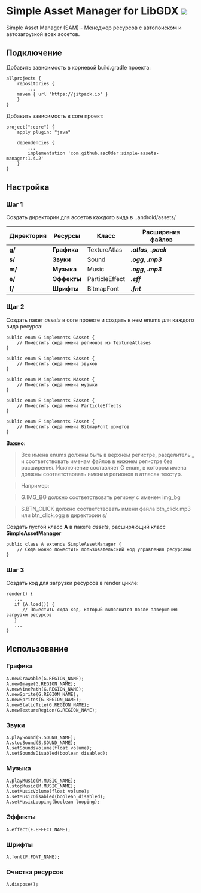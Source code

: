 # Simple Asset Manager for LibGDX [![](https://jitpack.io/v/java4game/simple-assets-manager.svg)](https://jitpack.io/#java4game/simple-assets-manager)

Simple Asset Manager (SAM) - Менеджер ресурсов с автопоиском и автозагрузкой всех ассетов.

## Подключение

Добавить зависимость в корневой build.gradle проекта:
```
allprojects {
    repositories {
        ...
	maven { url 'https://jitpack.io' }
    }
}
```
Добавить зависимость в core проект:
```
project(":core") {
    apply plugin: "java"

    dependencies {
        ...
        implementation 'com.github.asc0der:simple-assets-manager:1.4.2'
    }
}
```

## Настройка
### Шаг 1
Создать директории для ассетов каждого вида в ..android/assets/

Директория       | Ресурсы	     | Класс	     | Расширения файлов
------------ | ------------- | ------------- | -------------
**g/** | **Графика** | TextureAtlas   | ***.atlas***, ***.pack***
**s/** | **Звуки**   | Sound          | ***.ogg***, ***.mp3***
**m/** | **Музыка**  | Music          | ***.ogg***, ***.mp3***
**e/** | **Эффекты** | ParticleEffect | ***.eff***
**f/** | **Шрифты**  | BitmapFont     | ***.fnt***

### Щаг 2
Создать пакет *assets* в core проекте и создать в нем enums для каждого вида ресурса:
```
public enum G implements GAsset {
    // Поместить сюда имена регионов из TextureAtlases
}
```
```
public enum S implements SAsset {
    // Поместить сюда имена звуков
}
```
```
public enum M implements MAsset {
    // Поместить сюда имена музыки 
}
```
```
public enum E implements EAsset {
    // Поместить сюда имена ParticleEffects 
}
```
```
public enum F implements FAsset {
    // Поместить сюда имена BitmapFont шрифтов 
}
```
**Важно:**
> Все имена enums должны быть в верхнем регистре, разделитель _ и соответствовать именам файлов в нижнем регистре без расширения.
> Исключение составляет G enum, в котором имена должны соответствовать именам регионов в атласах текстур.

> Например:

> G.IMG_BG должно соответствовать региону с именем img_bg

> S.BTN_CLICK должно соответствовать имени файла btn_click.mp3 или btn_click.ogg в директории s/

Создать пустой класс **A** в пакете *assets*, расширяющий класс **SimpleAssetManager**
```
public class A extends SimpleAssetManager {
    // Сюда можно поместить пользовательский код управления ресурсами 
}
```

### Шаг 3
Создать код для загрузки ресурсов в render цикле:
```
render() {
   ...
   if (A.load()) {
      // Поместить сюда код, который выполнится после завершения загрузки ресурсов
   }
   ...
}
```
## Использование
### Графика
```
A.newDrawable(G.REGION_NAME);
A.newImage(G.REGION_NAME);
A.newNinePath(G.REGION_NAME);
A.newSprite(G.REGION_NAME);
A.newSprites(G.REGION_NAME);
A.newStaticTile(G.REGION_NAME);
A.newTextureRegion(G.REGION_NAME);
```
### Звуки
```
A.playSound(S.SOUND_NAME);
A.stopSound(S.SOUND_NAME);
A.setSoundsVolume(float volume);
A.setSoundsDisabled(boolean disabled);
```
### Музыка
```
A.playMusic(M.MUSIC_NAME);
A.stopMusic(M.MUSIC_NAME);
A.setMusicVolume(float volume);
A.setMusicDisabled(boolean disabled);
A.setMusicLooping(boolean looping);
```
### Эффекты
```
A.effect(E.EFFECT_NAME);
```
### Шрифты
```
A.font(F.FONT_NAME);
```
### Очистка ресурсов
```
A.dispose();
```
